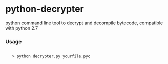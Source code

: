 python-decrypter
================

python command line tool to decrypt and decompile bytecode, compatible with python 2.7


### Usage

```

   > python decrypter.py yourfile.pyc
```
